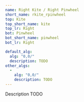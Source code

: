 ```yaml
---
name: Right Kite / Right Pinwheel
short_name: rkite_rpinwheel
top: Kite
top_short_name: kite
top_lr: Right
bot: Pinwheel
bot_short_name: pinwheel
bot_lr: Right

default_alg:
  alg: "0,0/"
  description: TODO
other_algs:
  -
    alg: "0,0/"
    description: TODO
---
```


Description TODO

